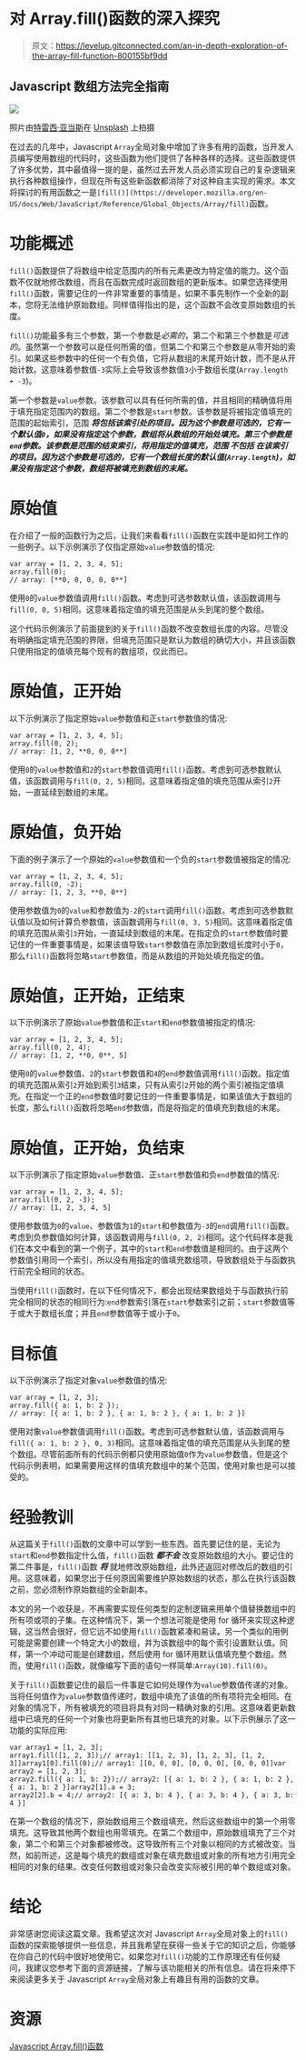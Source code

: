 # 对 Array.fill()函数的深入探究

> 原文：<https://levelup.gitconnected.com/an-in-depth-exploration-of-the-array-fill-function-800155bf9dd>

## Javascript 数组方法完全指南

![](img/18b7153dfa872b920856a7806c4331d9.png)

照片由[特雷西·亚当斯](https://unsplash.com/@tracycodes?utm_source=unsplash&utm_medium=referral&utm_content=creditCopyText)在 [Unsplash](https://unsplash.com/s/photos/javascript?utm_source=unsplash&utm_medium=referral&utm_content=creditCopyText) 上拍摄

在过去的几年中，Javascript `Array`全局对象中增加了许多有用的函数，当开发人员编写使用数组的代码时，这些函数为他们提供了各种各样的选择。这些函数提供了许多优势，其中最值得一提的是，虽然过去开发人员必须实现自己的复杂逻辑来执行各种数组操作，但现在所有这些新函数都消除了对这种自主实现的需求。本文将探讨的有用函数之一是`[fill()](https://developer.mozilla.org/en-US/docs/Web/JavaScript/Reference/Global_Objects/Array/fill)`函数。

# 功能概述

`fill()`函数提供了将数组中给定范围内的所有元素更改为特定值的能力。这个函数不仅就地修改数组，而且在函数完成时返回数组的更新版本。如果您选择使用`fill()`函数，需要记住的一件非常重要的事情是，如果不事先制作一个全新的副本，您将无法维护原始数组。同样值得指出的是，这个函数不会改变原始数组的长度。

`fill()`功能最多有三个参数，第一个参数是*必需的*，第二个和第三个参数是*可选的*。虽然第一个参数可以是任何所需的值，但第二个和第三个参数是从零开始的索引。如果这些参数中的任何一个有负值，它将从数组的末尾开始计数，而不是从开始计数。这意味着参数值`-3`实际上会导致该参数值`3`小于数组长度(`Array.length + -3`)。

第一个参数是`value`参数。该参数可以具有任何所需的值，并且相同的精确值将用于填充指定范围内的数组。第二个参数是`start`参数。该参数是将被指定值填充的范围的起始索引，范围 ***将包括该索引处的项目。因为这个参数是可选的，它有一个默认值`0`，如果没有指定这个参数，数组将从数组的开始处填充。第三个参数是`end`参数。该参数是范围的结束索引，将用指定的值填充，范围 ***不包括*** 在该索引的项目。因为这个参数是可选的，它有一个数组长度的默认值(`Array.length`)，如果没有指定这个参数，数组将被填充到数组的末尾。***

# 原始值

在介绍了一般的函数行为之后，让我们来看看`fill()`函数在实践中是如何工作的一些例子。以下示例演示了仅指定原始`value`参数值的情况:

```
var array = [1, 2, 3, 4, 5];
array.fill(0);
// array: [**0, 0, 0, 0, 0**]
```

使用`0`的`value`参数值调用`fill()`函数。考虑到可选参数默认值，该函数调用与`fill(0, 0, 5)`相同。这意味着指定值的填充范围是从头到尾的整个数组。

这个代码示例演示了前面提到的关于`fill()`函数不改变数组长度的内容。尽管没有明确指定填充范围的界限，但填充范围只是默认为数组的确切大小，并且该函数只使用指定的值填充每个现有的数组项，仅此而已。

# 原始值，正开始

以下示例演示了指定原始`value`参数值和正`start`参数值的情况:

```
var array = [1, 2, 3, 4, 5];
array.fill(0, 2);
// array: [1, 2, **0, 0, 0**]
```

使用`0`的`value`参数值和`2`的`start`参数值调用`fill()`函数。考虑到可选参数默认值，该函数调用与`fill(0, 2, 5)`相同。这意味着指定值的填充范围从索引`2`开始，一直延续到数组的末尾。

# 原始值，负开始

下面的例子演示了一个原始的`value`参数值和一个负的`start`参数值被指定的情况:

```
var array = [1, 2, 3, 4, 5];
array.fill(0, -2);
// array: [1, 2, 3, **0, 0**]
```

使用参数值为`0`的`value`和参数值为`-2`的`start`调用`fill()`函数。考虑到可选参数默认值以及如何计算负参数值，该函数调用与`fill(0, 3, 5)`相同。这意味着指定值的填充范围从索引`3`开始，一直延续到数组的末尾。在指定负的`start`参数值时要记住的一件重要事情是，如果该值导致`start`参数值在添加到数组长度时小于`0`，那么`fill()`函数将忽略`start`参数值，而是从数组的开始处填充指定的值。

# 原始值，正开始，正结束

以下示例演示了原始`value`参数值和正`start`和`end`参数值被指定的情况:

```
var array = [1, 2, 3, 4, 5];
array.fill(0, 2, 4);
// array: [1, 2, **0, 0**, 5]
```

使用`0`的`value`参数值、`2`的`start`参数值和`4`的`end`参数值调用`fill()`函数。指定值的填充范围从索引`2`开始到索引`3`结束，只有从索引`2`开始的两个索引被指定值填充。在指定一个正的`end`参数值时要记住的一件重要事情是，如果该值大于数组的长度，那么`fill()`函数将忽略`end`参数值，而是将指定的值填充到数组的末尾。

# 原始值，正开始，负结束

以下示例演示了指定原始`value`参数值、正`start`参数值和负`end`参数值的情况:

```
var array = [1, 2, 3, 4, 5];
array.fill(0, 2, -3);
// array: [1, 2, 3, 4, 5]
```

使用参数值为`0`的`value`、参数值为`1`的`start`和参数值为`-3`的`end`调用`fill()`函数。考虑到负参数值如何计算，该函数调用与`fill(0, 2, 2)`相同。这个代码样本是我们在本文中看到的第一个例子，其中的`start`和`end`参数值是相同的。由于这两个参数值引用同一个索引，所以没有用指定的值填充数组项，导致数组处于与函数执行前完全相同的状态。

当使用`fill()`函数时，在以下任何情况下，都会出现结果数组处于与函数执行前完全相同的状态的相同行为:`end`参数索引落在`start`参数索引之前；`start`参数值等于或大于数组长度；并且`end`参数值等于或小于`0`。

# 目标值

以下示例演示了指定对象`value`参数值的情况:

```
var array = [1, 2, 3];
array.fill({ a: 1, b: 2 });
// array: [{ a: 1, b: 2 }, { a: 1, b: 2 }, { a: 1, b: 2 }]
```

使用对象`value`参数值调用`fill()`函数。考虑到可选参数默认值，该函数调用与`fill({ a: 1, b: 2 }, 0, 3)`相同。这意味着指定值的填充范围是从头到尾的整个数组。尽管前面所有的代码示例都只使用原始值`0`作为`value`参数值，但是这个代码示例表明，如果需要用这样的值填充数组中的某个范围，使用对象也是可以接受的。

# 经验教训

从这篇关于`fill()`函数的文章中可以学到一些东西。首先要记住的是，无论为`start`和`end`参数指定什么值，`fill()`函数 ***都不会*** 改变原始数组的大小。要记住的第二件事是，`fill()`函数 ***将*** 就地修改原始数组，此外还返回对修改后的数组的引用。这意味着，如果您出于任何原因需要维护原始数组的状态，那么在执行该函数之前，您必须制作原始数组的全新副本。

本文的另一个收获是，不再需要实现任何类型的定制逻辑来用单个值替换数组中的所有项或项的子集。在这种情况下，第一个想法可能是使用 for 循环来实现这种逻辑，这当然会很好，但它远不如使用`fill()`函数紧凑和易读。另一个类似的用例可能是需要创建一个特定大小的数组，并为该数组中的每个索引设置默认值。同样，第一个冲动可能是创建数组，然后使用 for 循环用默认值填充整个数组。然而，使用`fill()`函数，就像编写下面的语句一样简单:`Array(10).fill(0)`。

关于`fill()`函数要记住的最后一件事是它如何处理作为`value`参数值传递的对象。当将任何值作为`value`参数值传递时，数组中填充了该值的所有项将完全相同。在对象的情况下，所有被填充的项目将具有对同一精确对象的引用。这意味着更新数组中已填充的任何一个对象也将更新所有其他已填充的对象。以下示例展示了这一功能的实际应用:

```
var array1 = [1, 2, 3];
array1.fill([1, 2, 3]);// array1: [[1, 2, 3], [1, 2, 3], [1, 2, 3]]array1[0].fill(0);// array1: [[0, 0, 0], [0, 0, 0], [0, 0, 0]]var array2 = [1, 2, 3];
array2.fill({ a: 1, b: 2});// array2: [{ a: 1, b: 2 }, { a: 1, b: 2 }, { a: 1, b: 2 }]array2[1].a = 3;
array2[2].b = 4;// array2: [{ a: 3, b: 4 }, { a: 3, b: 4 }, { a: 3, b: 4 }]
```

在第一个数组的情况下，原始数组用三个数组填充，然后这些数组中的第一个用零填充。这导致其他两个数组也用零填充。在第二个数组中，原始数组填充了三个对象，第二个和第三个对象都被修改。这导致所有三个对象以相同的方式被改变。当然，如前所述，这是每个填充的数组或对象在填充数组或对象的所有地方引用完全相同的对象的结果。改变任何数组或对象只会改变实际被引用的单个数组或对象。

# 结论

非常感谢您阅读这篇文章。我希望这次对 Javascript `Array`全局对象上的`fill()`函数的探索能够提供一些信息，并且我希望在获得一些关于它的知识之后，你能够在你自己的代码中很好地使用它。如果您对`fill()`功能的工作原理还有任何疑问，我建议您参考下面的资源链接，了解与该功能相关的所有信息。请在将来停下来阅读更多关于 Javascript `Array`全局对象上有趣且有用的函数的文章。

# 资源

[Javascript Array.fill()函数](https://developer.mozilla.org/en-US/docs/Web/JavaScript/Reference/Global_Objects/Array/fill)